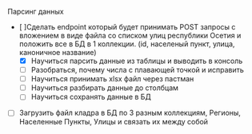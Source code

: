 Парсинг данных

- [ ]Сделать endpoint который будет принимать POST запросы с вложением в виде файла со списком улиц 
республики Осетия и положить все в БД в 1 коллекции. (id, населеный пункт, улица, каноничное название)
    - [x] Научиться парсить данные из таблицы и выводить в консоль
    - [ ] Разобраться, почему числа с плавающей точкой и исправить
    - [ ] Научиться принимать xlsx файл через пастман
    - [ ] Научиться разбирать данные до столбцам
    - [ ] Научиться сохранять данные в БД

- [ ] Загрузить файл кладра в БД по 3 разным коллекциям,
Регионы, Населенные Пункты,  Улицы и связать их между собой
